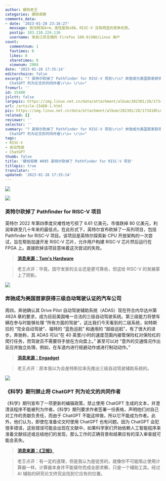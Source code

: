 ```yaml
---
author: 硬核老王
categories: 硬核观察
comments_data:
- date: '2023-01-28 23:16:27'
  message: 低功耗有Arm，高性能有x86。RISC-V 没有明显的竞争优势。
  postip: 183.210.224.116
  username: 来自江苏无锡的 Firefox 109.0|GNU/Linux 用户
count:
  commentnum: 1
  favtimes: 0
  likes: 0
  sharetimes: 0
  viewnum: 2984
date: '2023-01-28 17:35:14'
editorchoice: false
excerpt: "? 英特尔砍掉了 Pathfinder for RISC-V 项目\r\n? 奔驰成为美国首家获得三级自动驾驶认证的汽车公司\r\n? 《科学》期刊禁止将
  ChatGPT 列为论文的共同作者\r\n» \r\n»"
fromurl: ''
id: 15488
islctt: false
largepic: https://img.linux.net.cn/data/attachment/album/202301/28/173418hinjznidyrsujjzu.jpg
url: /article-15488-1.html
pic: https://img.linux.net.cn/data/attachment/album/202301/28/173418hinjznidyrsujjzu.jpg.thumb.jpg
related: []
reviewer: ''
selector: ''
summary: "? 英特尔砍掉了 Pathfinder for RISC-V 项目\r\n? 奔驰成为美国首家获得三级自动驾驶认证的汽车公司\r\n? 《科学》期刊禁止将
  ChatGPT 列为论文的共同作者\r\n» \r\n»"
tags:
- RISC-V
- 自动驾驶
- ChatGPT
thumb: false
title: '硬核观察 #895 英特尔砍掉了 Pathfinder for RISC-V 项目'
titlepic: true
translator: ''
updated: '2023-01-28 17:35:14'
---
```


![](https://img.linux.net.cn/data/attachment/album/202301/28/173418hinjznidyrsujjzu.jpg)


![](https://img.linux.net.cn/data/attachment/album/202301/28/173407fzva0yfjmoir0wui.jpg)


### 英特尔砍掉了 Pathfinder for RISC-V 项目


英特尔 2022 年第四季度灾难性地亏损了 6.61 亿美元，市值跌掉 80 亿美元，利润率跌至几十年来的最低点。在此形式下，英特尔宣布砍掉了一系列项目，包括 Pathfinder for RISC-V 项目。该项目是英特尔探索新 CPU 开放架构的一次尝试，旨在帮助加速开发 RISC-V 芯片，允许用户构建 RISC-V 芯片然后运行在 FPGA 上。直接砍掉该项目意味着这次尝试的失败。



> 
> **[消息来源：Tom's Hardware](https://www.tomshardware.com/news/intel-sunsets-network-switch-biz-kills-risc-v-pathfinder-program)**
> 
> 
> 



> 
> 老王点评：毕竟，固守发家的主业还是更可靠些，但这给 RISC-V 的发展蒙上了阴影。
> 
> 
> 


![](https://img.linux.net.cn/data/attachment/album/202301/28/173433nos7llzh3mk77ygy.jpg)


### 奔驰成为美国首家获得三级自动驾驶认证的汽车公司


周四，奔驰确认其 Drive Pilot 自动驾驶辅助系统（ADAS）现在符合内华达州第 482A 章的要求，成为目前美国唯一合法的三级自动驾驶系统。第三级能力将使车辆在参与时能够处理 “所有方面的驾驶”，这比我们今天看到的二级系统，如特斯拉的 “完全自动驾驶”、福特的 “蓝色巡航” 和通用的 “超级巡航”，有了很大的进步。奔驰称，其 ADAS 可以“在 40 英里/小时的速度范围内接管保险杠对保险杠的爬行任务，而驾驶员不需要将手放在方向盘上。” 甚至可以对 “意外的交通情况作出反应并独立处理，例如，在车道内进行规避动作或进行制动动作。”



> 
> **[消息来源：Engadget](https://www.engadget.com/mercedes-first-certified-level-3-autonomy-car-company-us-201021118.html)**
> 
> 
> 



> 
> 老王点评：原本我以为会是特斯拉率先推出三级自动驾驶辅助系统的。
> 
> 
> 


![](https://img.linux.net.cn/data/attachment/album/202301/28/173449o6nk34f4k1gvnbbh.jpg)


### 《科学》期刊禁止将 ChatGPT 列为论文的共同作者


《科学》期刊宣布了一项更新的编辑政策，禁止使用 ChatGPT 生成的文本，并澄清该程序不能被列为作者。《科学》期刊要求作者签署一份表格，声明他们对自己对工作的贡献负责任，而由于 ChatGPT 不能这样做，所以它不能成为作者。此外，他们认为，即使在准备论文时使用 ChatGPT 也有问题。因为 ChatGPT 会犯很多错误，这些错误可能会出现在文献中，如果科学家们开始依赖人工智能程序来准备文献综述或总结他们的发现，那么工作的正确背景和结果应有的深入审查就可能会丢失。



> 
> **[消息来源：《卫报》](https://www.theguardian.com/science/2023/jan/26/science-journals-ban-listing-of-chatgpt-as-co-author-on-papers)**
> 
> 
> 



> 
> 老王点评：有一定的道理，但是我认为是徒劳的，就像你不可能阻止使用计算器一样。计算器本身并不能替你完成全部求解，只是一个辅助工具。经过 AI 辅助的研究论文终究会找到它应有的位置。
> 
> 
>